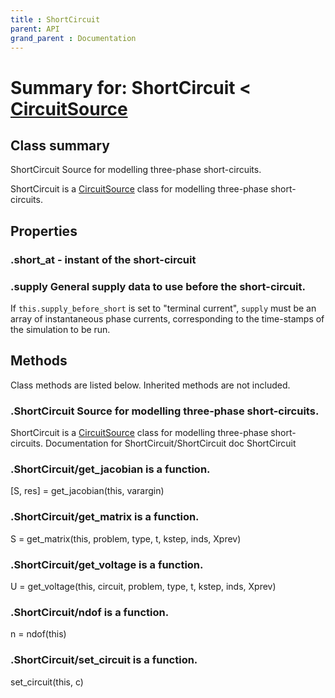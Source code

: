 ```yaml
---
title : ShortCircuit
parent: API
grand_parent : Documentation
---
```

# Summary for: **ShortCircuit**  < [CircuitSource](CircuitSource.html)

## Class summary

ShortCircuit Source for modelling three-phase short-circuits.

ShortCircuit is a [CircuitSource](CircuitSource.html) class for modelling three-phase
short-circuits.

## Properties

### .**short_at** - instant of the short-circuit

### .**supply** General supply data to use before the short-circuit.

If `this.supply_before_short` is set to "terminal current",
`supply` must be an array of instantaneous phase currents,
corresponding to the time-stamps of the simulation to be run.


## Methods

Class methods are listed below. Inherited methods are not included.

### .**ShortCircuit** Source for modelling three-phase short-circuits.

ShortCircuit is a [CircuitSource](CircuitSource.html) class for modelling three-phase
short-circuits.
Documentation for ShortCircuit/ShortCircuit
doc ShortCircuit

### .ShortCircuit/**get_jacobian** is a function.
[S, res] = get_jacobian(this, varargin)

### .ShortCircuit/**get_matrix** is a function.
S = get_matrix(this, problem, type, t, kstep, inds, Xprev)

### .ShortCircuit/**get_voltage** is a function.
U = get_voltage(this, circuit, problem, type, t, kstep, inds, Xprev)

### .ShortCircuit/**ndof** is a function.
n = ndof(this)

### .ShortCircuit/**set_circuit** is a function.
set_circuit(this, c)


